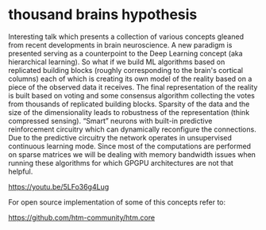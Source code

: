 # thousand brains hypothesis

Interesting talk which presents a collection of various concepts gleaned from recent developments in brain neuroscience.
 A new paradigm is presented serving as a counterpoint to the Deep Learning concept (aka hierarchical learning). So what if we build ML algorithms based on replicated building blocks (roughly corresponding to the brain's cortical columns) each of which is creating its own model of the reality based on a piece of the observed data it receives. The final representation of the reality is built based on voting and some consensus algorithm collecting the votes from thousands of replicated building blocks. Sparsity of the data and the size of the dimensionality leads to robustness of the representation (think compressed sensing). “Smart” neurons with built-in predictive reinforcement circuitry which can dynamically reconfigure the connections. Due to the predictive circuitry the network operates in unsupervised continuous learning mode. Since most of the computations are performed on sparse matrices we will be dealing with memory bandwidth issues when running these algorithms for which GPGPU architectures are not that helpful.

https://youtu.be/5LFo36g4Lug

For open source implementation of some of this concepts refer
to:

https://github.com/htm-community/htm.core
